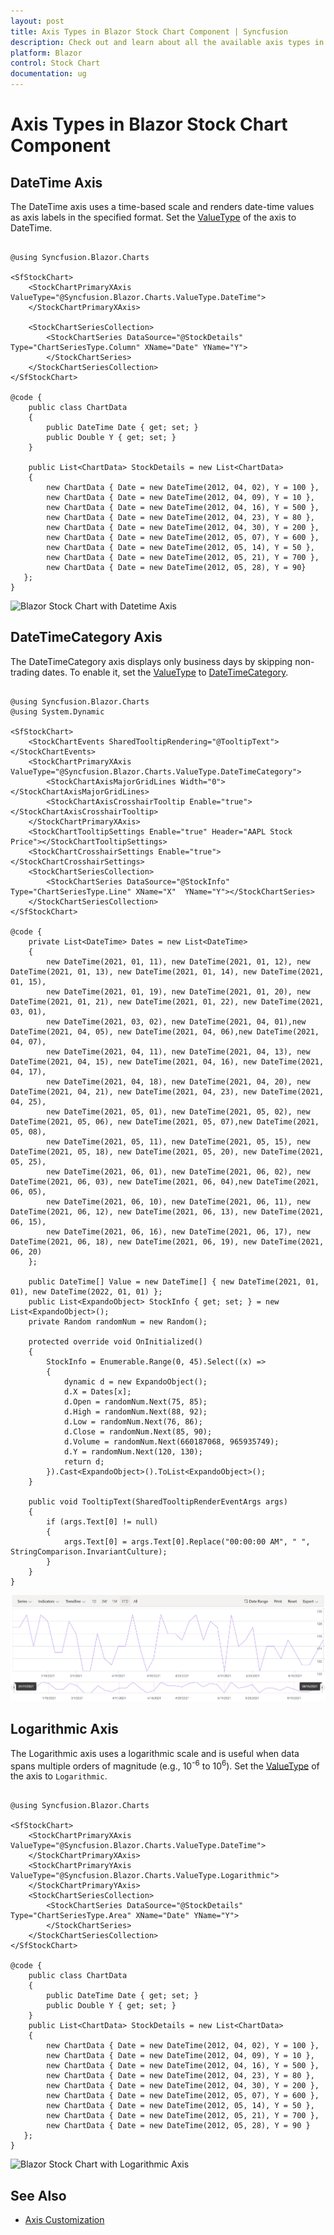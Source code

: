 ```yaml
---
layout: post
title: Axis Types in Blazor Stock Chart Component | Syncfusion
description: Check out and learn about all the available axis types in the Syncfusion Blazor Stock Chart component.
platform: Blazor
control: Stock Chart 
documentation: ug
---
```


<!-- markdownlint-disable MD036 -->

# Axis Types in Blazor Stock Chart Component

## DateTime Axis

The DateTime axis uses a time-based scale and renders date-time values as axis labels in the specified format. Set the [ValueType](https://help.syncfusion.com/cr/blazor/Syncfusion.Blazor.Charts.StockChartAxis.html#Syncfusion_Blazor_Charts_StockChartAxis_ValueType) of the axis to DateTime.

```cshtml

@using Syncfusion.Blazor.Charts

<SfStockChart>
    <StockChartPrimaryXAxis ValueType="@Syncfusion.Blazor.Charts.ValueType.DateTime">
    </StockChartPrimaryXAxis>

    <StockChartSeriesCollection>
        <StockChartSeries DataSource="@StockDetails" Type="ChartSeriesType.Column" XName="Date" YName="Y">
        </StockChartSeries>
    </StockChartSeriesCollection>
</SfStockChart>

@code {
    public class ChartData
    {
        public DateTime Date { get; set; }
        public Double Y { get; set; }
    }

    public List<ChartData> StockDetails = new List<ChartData>
    {
        new ChartData { Date = new DateTime(2012, 04, 02), Y = 100 },
        new ChartData { Date = new DateTime(2012, 04, 09), Y = 10 },
        new ChartData { Date = new DateTime(2012, 04, 16), Y = 500 },
        new ChartData { Date = new DateTime(2012, 04, 23), Y = 80 },
        new ChartData { Date = new DateTime(2012, 04, 30), Y = 200 },
        new ChartData { Date = new DateTime(2012, 05, 07), Y = 600 },
        new ChartData { Date = new DateTime(2012, 05, 14), Y = 50 },
        new ChartData { Date = new DateTime(2012, 05, 21), Y = 700 },
        new ChartData { Date = new DateTime(2012, 05, 28), Y = 90}
   };
}

```

![Blazor Stock Chart with Datetime Axis](images/common/blazor-stock-chart-datetime-axis.png)

## DateTimeCategory Axis

The DateTimeCategory axis displays only business days by skipping non-trading dates. To enable it, set the [ValueType](https://help.syncfusion.com/cr/blazor/Syncfusion.Blazor.Charts.ValueType.html) to [DateTimeCategory](https://help.syncfusion.com/cr/blazor/Syncfusion.Blazor.Charts.ValueType.html#Syncfusion_Blazor_Charts_ValueType_DateTimeCategory).

```cshtml

@using Syncfusion.Blazor.Charts
@using System.Dynamic

<SfStockChart>
    <StockChartEvents SharedTooltipRendering="@TooltipText"></StockChartEvents>
    <StockChartPrimaryXAxis ValueType="@Syncfusion.Blazor.Charts.ValueType.DateTimeCategory">
        <StockChartAxisMajorGridLines Width="0"></StockChartAxisMajorGridLines>
        <StockChartAxisCrosshairTooltip Enable="true"></StockChartAxisCrosshairTooltip>
    </StockChartPrimaryXAxis>
    <StockChartTooltipSettings Enable="true" Header="AAPL Stock Price"></StockChartTooltipSettings>
    <StockChartCrosshairSettings Enable="true"></StockChartCrosshairSettings>
    <StockChartSeriesCollection>
        <StockChartSeries DataSource="@StockInfo" Type="ChartSeriesType.Line" XName="X"  YName="Y"></StockChartSeries>
    </StockChartSeriesCollection>
</SfStockChart>

@code {
    private List<DateTime> Dates = new List<DateTime> 
    {  
        new DateTime(2021, 01, 11), new DateTime(2021, 01, 12), new DateTime(2021, 01, 13), new DateTime(2021, 01, 14), new DateTime(2021, 01, 15), 
        new DateTime(2021, 01, 19), new DateTime(2021, 01, 20), new DateTime(2021, 01, 21), new DateTime(2021, 01, 22), new DateTime(2021, 03, 01), 
        new DateTime(2021, 03, 02), new DateTime(2021, 04, 01),new DateTime(2021, 04, 05), new DateTime(2021, 04, 06),new DateTime(2021, 04, 07), 
        new DateTime(2021, 04, 11), new DateTime(2021, 04, 13), new DateTime(2021, 04, 15), new DateTime(2021, 04, 16), new DateTime(2021, 04, 17), 
        new DateTime(2021, 04, 18), new DateTime(2021, 04, 20), new DateTime(2021, 04, 21), new DateTime(2021, 04, 23), new DateTime(2021, 04, 25), 
        new DateTime(2021, 05, 01), new DateTime(2021, 05, 02), new DateTime(2021, 05, 06), new DateTime(2021, 05, 07),new DateTime(2021, 05, 08), 
        new DateTime(2021, 05, 11), new DateTime(2021, 05, 15), new DateTime(2021, 05, 18), new DateTime(2021, 05, 20), new DateTime(2021, 05, 25), 
        new DateTime(2021, 06, 01), new DateTime(2021, 06, 02), new DateTime(2021, 06, 03), new DateTime(2021, 06, 04),new DateTime(2021, 06, 05), 
        new DateTime(2021, 06, 10), new DateTime(2021, 06, 11), new DateTime(2021, 06, 12), new DateTime(2021, 06, 13), new DateTime(2021, 06, 15), 
        new DateTime(2021, 06, 16), new DateTime(2021, 06, 17), new DateTime(2021, 06, 18), new DateTime(2021, 06, 19), new DateTime(2021, 06, 20)
    };

    public DateTime[] Value = new DateTime[] { new DateTime(2021, 01, 01), new DateTime(2022, 01, 01) };
    public List<ExpandoObject> StockInfo { get; set; } = new List<ExpandoObject>();
    private Random randomNum = new Random();

    protected override void OnInitialized()
    {
        StockInfo = Enumerable.Range(0, 45).Select((x) =>
        {
            dynamic d = new ExpandoObject();
            d.X = Dates[x];
            d.Open = randomNum.Next(75, 85);
            d.High = randomNum.Next(88, 92);
            d.Low = randomNum.Next(76, 86);
            d.Close = randomNum.Next(85, 90);
            d.Volume = randomNum.Next(660187068, 965935749);
            d.Y = randomNum.Next(120, 130);
            return d;
        }).Cast<ExpandoObject>().ToList<ExpandoObject>();
    }

    public void TooltipText(SharedTooltipRenderEventArgs args)
    {
        if (args.Text[0] != null)
        {
            args.Text[0] = args.Text[0].Replace("00:00:00 AM", " ", StringComparison.InvariantCulture);
        }
    }
}

```

![Blazor Stock Chart with DateTimeCategory Axis](images/common/blazor-stock-chart-datetimecategory-axis.png)

## Logarithmic Axis

<!-- markdownlint-disable MD033 -->

The Logarithmic axis uses a logarithmic scale and is useful when data spans multiple orders of magnitude (e.g., 10<sup>-6</sup> to 10<sup>6</sup>). Set the [ValueType](https://help.syncfusion.com/cr/blazor/Syncfusion.Blazor.Charts.StockChartAxis.html#Syncfusion_Blazor_Charts_StockChartAxis_ValueType) of the axis to `Logarithmic`.

```cshtml

@using Syncfusion.Blazor.Charts

<SfStockChart>
    <StockChartPrimaryXAxis ValueType="@Syncfusion.Blazor.Charts.ValueType.DateTime">
    </StockChartPrimaryXAxis>
    <StockChartPrimaryYAxis ValueType="@Syncfusion.Blazor.Charts.ValueType.Logarithmic">
    </StockChartPrimaryYAxis>
    <StockChartSeriesCollection>
        <StockChartSeries DataSource="@StockDetails" Type="ChartSeriesType.Area" XName="Date" YName="Y">
        </StockChartSeries>
    </StockChartSeriesCollection>
</SfStockChart>

@code {
    public class ChartData
    {
        public DateTime Date { get; set; }
        public Double Y { get; set; }
    }
    public List<ChartData> StockDetails = new List<ChartData>
    {
        new ChartData { Date = new DateTime(2012, 04, 02), Y = 100 },
        new ChartData { Date = new DateTime(2012, 04, 09), Y = 10 },
        new ChartData { Date = new DateTime(2012, 04, 16), Y = 500 },
        new ChartData { Date = new DateTime(2012, 04, 23), Y = 80 },
        new ChartData { Date = new DateTime(2012, 04, 30), Y = 200 },
        new ChartData { Date = new DateTime(2012, 05, 07), Y = 600 },
        new ChartData { Date = new DateTime(2012, 05, 14), Y = 50 },
        new ChartData { Date = new DateTime(2012, 05, 21), Y = 700 },
        new ChartData { Date = new DateTime(2012, 05, 28), Y = 90 }
   };
}

```

![Blazor Stock Chart with Logarithmic Axis](images/common/blazor-stock-chart-logarithmic-axis.png)

## See Also

* [Axis Customization](./axis-customization)
